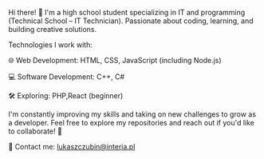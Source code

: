 Hi there! 👋
I'm a high school student specializing in IT and programming (Technical School – IT Technician). Passionate about coding, learning, and building creative solutions.

Technologies I work with:

🌐 Web Development: HTML, CSS, JavaScript (including Node.js)

💻 Software Development: C++, C#

🛠️ Exploring: PHP,React (beginner)

I'm constantly improving my skills and taking on new challenges to grow as a developer. Feel free to explore my repositories and reach out if you'd like to collaborate! 🚀

📧 Contact me: lukaszczubin@interia.pl
